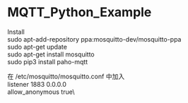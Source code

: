 # MQTT_Python_Example

Install \
sudo apt-add-repository ppa:mosquitto-dev/mosquitto-ppa\
sudo apt-get update\
sudo apt-get install mosquitto\
sudo pip3 install paho-mqtt

在 /etc/mosquitto/mosquitto.conf 中加入\
listener 1883 0.0.0.0\
allow_anonymous true\

